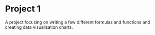 # Project 1
A project focusing on writing a few different formulas and functions and creating data visualisation charts.
